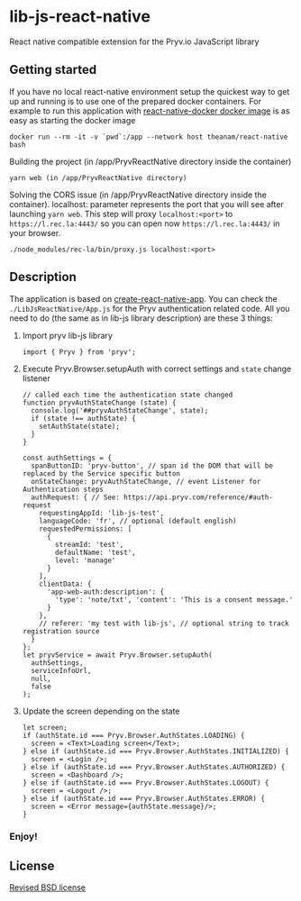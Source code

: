 # lib-js-react-native
React native compatible extension for the Pryv.io JavaScript library

## Getting started

If you have no local react-native environment setup the quickest way 
to get up and running is to use one of the prepared docker containers.
For example to run this application with [react-native-docker docker image](https://github.com/theanam/react-native-docker) 
is as easy as starting the docker image
```
docker run --rm -it -v `pwd`:/app --network host theanam/react-native bash
```
Building the project (in /app/PryvReactNative directory inside the container)
```
yarn web (in /app/PryvReactNative directory)
```
Solving the CORS issue (in /app/PryvReactNative directory inside the container). localhost:<port> parameter
represents the port that you will see after launching `yarn web`. This step will proxy
`localhost:<port>` to `https://l.rec.la:4443/` so you can open now `https://l.rec.la:4443/`
in your browser.
```
./node_modules/rec-la/bin/proxy.js localhost:<port>
```

## Description

The application is based on [create-react-native-app](https://github.com/expo/create-react-native-app). 
You can check the `./LibJsReactNative/App.js` for the Pryv authentication related code. All you need
to do (the same as in lib-js library description) are these 3 things:
1. Import pryv lib-js library
      ```
      import { Pryv } from 'pryv';
      ```
2. Execute Pryv.Browser.setupAuth with correct settings and `state` change listener
      ```
      // called each time the authentication state changed
      function pryvAuthStateChange (state) {
        console.log('##pryvAuthStateChange', state);
        if (state !== authState) {
          setAuthState(state);
        }
      }
      
      const authSettings = {
        spanButtonID: 'pryv-button', // span id the DOM that will be replaced by the Service specific button
        onStateChange: pryvAuthStateChange, // event Listener for Authentication steps
        authRequest: { // See: https://api.pryv.com/reference/#auth-request
          requestingAppId: 'lib-js-test',
          languageCode: 'fr', // optional (default english)
          requestedPermissions: [
            {
              streamId: 'test',
              defaultName: 'test',
              level: 'manage'
            }
          ],
          clientData: {
            'app-web-auth:description': {
              'type': 'note/txt', 'content': 'This is a consent message.'
            }
          },
          // referer: 'my test with lib-js', // optional string to track registration source
        }
      };
      let pryvService = await Pryv.Browser.setupAuth(
        authSettings,
        serviceInfoUrl,
        null,
        false
      );
      ```
3. Update the screen depending on the state
      ```
      let screen;
      if (authState.id === Pryv.Browser.AuthStates.LOADING) {
        screen = <Text>Loading screen</Text>;
      } else if (authState.id === Pryv.Browser.AuthStates.INITIALIZED) {
        screen = <Login />;
      } else if (authState.id === Pryv.Browser.AuthStates.AUTHORIZED) {
        screen = <Dashboard />;
      } else if (authState.id === Pryv.Browser.AuthStates.LOGOUT) {
        screen = <Logout />;
      } else if (authState.id === Pryv.Browser.AuthStates.ERROR) {
        screen = <Error message={authState.message}/>;
      }
      ```

### Enjoy!

## License

[Revised BSD license](https://github.com/pryv/documents/blob/master/license-bsd-revised.md)
